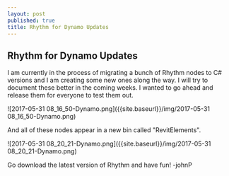 ```yaml
---
layout: post
published: true
title: Rhythm for Dynamo Updates
---
```

## Rhythm for Dynamo Updates

I am currently in the process of migrating a bunch of Rhythm nodes to C# versions and I am creating some new ones along the way. I will try to document these better in the coming weeks. I wanted to go ahead and release them for everyone to test them out.

![2017-05-31 08_16_50-Dynamo.png]({{site.baseurl}}/img/2017-05-31 08_16_50-Dynamo.png)

And all of these nodes appear in a new bin called "RevitElements".

![2017-05-31 08_20_21-Dynamo.png]({{site.baseurl}}/img/2017-05-31 08_20_21-Dynamo.png)

Go download the latest version of Rhythm and have fun!
-johnP

